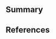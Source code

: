 ## Summary
<!-- Briefly describe your changes. Highlight important details. -->

## References
<!-- Additional information to support your changes. -->
